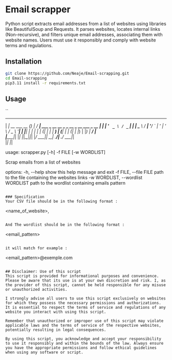 # Email scrapper
Python script extracts email addresses from a list of websites using libraries like BeautifulSoup and Requests. It parses websites, locates internal links (Non-recursive), and filters unique email addresses, associating them with website names. Users must use it responsibly and comply with website terms and regulations.

## Installation
```bash
git clone https://github.com/Neaje/Email-scrapping.git
cd Email-scrapping
pip3.11 install -r requirements.txt
```

## Usage 
``
 _____                 _ _   ____                                       
| ____|_ __ ___   __ _(_) | / ___|  ___ _ __ __ _ _ __  _ __   ___ _ __ 
|  _| | '_ ` _ \ / _` | | | \___ \ / __| '__/ _` | '_ \| '_ \ / _ \ '__|
| |___| | | | | | (_| | | |  ___) | (__| | | (_| | |_) | |_) |  __/ |   
|_____|_| |_| |_|\__,_|_|_| |____/ \___|_|  \__,_| .__/| .__/ \___|_|   
                                                 |_|   |_|              

usage: scrapper.py [-h] -f FILE [-w WORDLIST]

Scrap emails from a list of websites

options:
  -h, --help            show this help message and exit
  -f FILE, --file FILE  path to the file containing the websites links
  -w WORDLIST, --wordlist WORDLIST
                        path to the wordlist containing emails pattern
```

### Specification
Your CSV file should be in the following format :
```
<name_of_website>,<link>
```

And The wordlist should be in the following format :
```
<email_pattern>
```

it will match for example :
```
<email_pattern>@exemple.com
```

## Disclaimer: Use of this script 
This script is provided for informational purposes and convenience. Please be aware that its use is at your own discretion and risk. I, as the provider of this script, cannot be held responsible for any misuse or unauthorized activities.

I strongly advise all users to use this script exclusively on websites for which they possess the necessary permissions and authorizations. It is essential to respect the terms of service and regulations of any website you interact with using this script.

Remember that unauthorized or improper use of this script may violate applicable laws and the terms of service of the respective websites, potentially resulting in legal consequences.

By using this script, you acknowledge and accept your responsibility to use it responsibly and within the bounds of the law. Always ensure you have the appropriate permissions and follow ethical guidelines when using any software or script.
